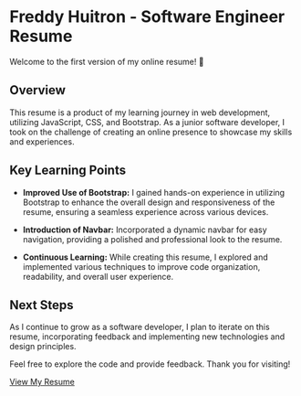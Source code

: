 # Freddy Huitron - Software Engineer Resume

Welcome to the first version of my online resume! 🚀

## Overview
This resume is a product of my learning journey in web development, utilizing JavaScript, CSS, and Bootstrap. As a junior software developer, I took on the challenge of creating an online presence to showcase my skills and experiences.

## Key Learning Points
- **Improved Use of Bootstrap:** I gained hands-on experience in utilizing Bootstrap to enhance the overall design and responsiveness of the resume, ensuring a seamless experience across various devices.

- **Introduction of Navbar:** Incorporated a dynamic navbar for easy navigation, providing a polished and professional look to the resume.

- **Continuous Learning:** While creating this resume, I explored and implemented various techniques to improve code organization, readability, and overall user experience.

## Next Steps
As I continue to grow as a software developer, I plan to iterate on this resume, incorporating feedback and implementing new technologies and design principles.

Feel free to explore the code and provide feedback. Thank you for visiting!

[View My Resume](https://huitronfreddy.github.io/FreddyResumeV1/)
